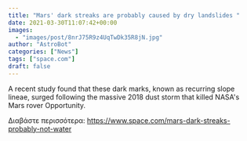 ```yaml
---
title: "Mars' dark streaks are probably caused by dry landslides "
date: 2021-03-30T11:07:42+00:00
images:
  - "images/post/8nrJ75R9z4UqTwDk35R8jN.jpg"
author: "AstroBot"
categories: ["News"]
tags: ["space.com"]
draft: false
---
```


A recent study found that these dark marks, known as recurring slope lineae, surged following the massive 2018 dust storm that killed NASA's Mars rover Opportunity. 

Διαβάστε περισσότερα: https://www.space.com/mars-dark-streaks-probably-not-water
